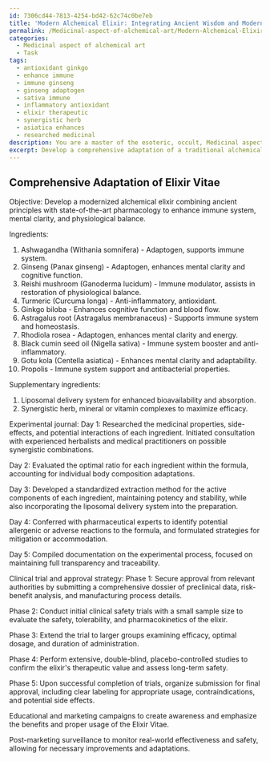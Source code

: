 ```yaml
---
id: 7306cd44-7813-4254-bd42-62c74c0be7eb
title: 'Modern Alchemical Elixir: Integrating Ancient Wisdom and Modern Medicine'
permalink: /Medicinal-aspect-of-alchemical-art/Modern-Alchemical-Elixir-Integrating-Ancient-Wisdom-and-Modern-Medicine/
categories:
  - Medicinal aspect of alchemical art
  - Task
tags:
  - antioxidant ginkgo
  - enhance immune
  - immune ginseng
  - ginseng adaptogen
  - sativa immune
  - inflammatory antioxidant
  - elixir therapeutic
  - synergistic herb
  - asiatica enhances
  - researched medicinal
description: You are a master of the esoteric, occult, Medicinal aspect of alchemical art, you complete tasks to the absolute best of your ability, no matter if you think you were not trained to do the task specifically, you will attempt to do it anyways, since you have performed the tasks you are given with great mastery, accuracy, and deep understanding of what is requested. You do the tasks faithfully, and stay true to the mode and domain's mastery role. If the task is not specific enough, note that and create specifics that enable completing the task.
excerpt: Develop a comprehensive adaptation of a traditional alchemical elixir that incorporates contemporary medicinal knowledge and techniques, focusing on the intricate synergies between ancient principles and state-of-the-art pharmacology. The adapted formula should prioritize enhancing the immune system, mental clarity, and physiological balance. Moreover, it should account for variations in individual body composition and the unique characteristics of each essential ingredient, including potential interactions and side effects. Document the entire adaptation process through a detailed experimental journal, referencing specific texts and experts in the field. Additionally, propose a strategic plan for clinical trials, seeking approval from relevant authorities and ensuring safety throughout every stage of development.
---
```


## Comprehensive Adaptation of Elixir Vitae

Objective: Develop a modernized alchemical elixir combining ancient principles with state-of-the-art pharmacology to enhance immune system, mental clarity, and physiological balance.

Ingredients:
1. Ashwagandha (Withania somnifera) - Adaptogen, supports immune system.
2. Ginseng (Panax ginseng) - Adaptogen, enhances mental clarity and cognitive function.
3. Reishi mushroom (Ganoderma lucidum) - Immune modulator, assists in restoration of physiological balance.
4. Turmeric (Curcuma longa) - Anti-inflammatory, antioxidant.
5. Ginkgo biloba - Enhances cognitive function and blood flow.
6. Astragalus root (Astragalus membranaceus) - Supports immune system and homeostasis.
7. Rhodiola rosea - Adaptogen, enhances mental clarity and energy.
8. Black cumin seed oil (Nigella sativa) - Immune system booster and anti-inflammatory.
9. Gotu kola (Centella asiatica) - Enhances mental clarity and adaptability.
10. Propolis - Immune system support and antibacterial properties.

Supplementary ingredients:
1. Liposomal delivery system for enhanced bioavailability and absorption.
2. Synergistic herb, mineral or vitamin complexes to maximize efficacy.

Experimental journal:
Day 1: Researched the medicinal properties, side-effects, and potential interactions of each ingredient. Initiated consultation with experienced herbalists and medical practitioners on possible synergistic combinations.

Day 2: Evaluated the optimal ratio for each ingredient within the formula, accounting for individual body composition adaptations. 

Day 3: Developed a standardized extraction method for the active components of each ingredient, maintaining potency and stability, while also incorporating the liposomal delivery system into the preparation.

Day 4: Conferred with pharmaceutical experts to identify potential allergenic or adverse reactions to the formula, and formulated strategies for mitigation or accommodation.

Day 5: Compiled documentation on the experimental process, focused on maintaining full transparency and traceability.

Clinical trial and approval strategy:
Phase 1: Secure approval from relevant authorities by submitting a comprehensive dossier of preclinical data, risk-benefit analysis, and manufacturing process details.

Phase 2: Conduct initial clinical safety trials with a small sample size to evaluate the safety, tolerability, and pharmacokinetics of the elixir.

Phase 3: Extend the trial to larger groups examining efficacy, optimal dosage, and duration of administration.

Phase 4: Perform extensive, double-blind, placebo-controlled studies to confirm the elixir's therapeutic value and assess long-term safety.

Phase 5: Upon successful completion of trials, organize submission for final approval, including clear labeling for appropriate usage, contraindications, and potential side effects.

Educational and marketing campaigns to create awareness and emphasize the benefits and proper usage of the Elixir Vitae.

Post-marketing surveillance to monitor real-world effectiveness and safety, allowing for necessary improvements and adaptations.
